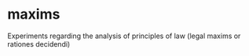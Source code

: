 # maxims
Experiments regarding the analysis of principles of law (legal maxims or rationes decidendi)
